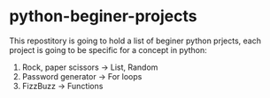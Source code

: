 # python-beginer-projects
This repostitory is going to hold a list of beginer python prjects, each project is going to be specific for a concept in python:
1. Rock, paper scissors -> List, Random
2. Password generator -> For loops
3. FizzBuzz -> Functions
